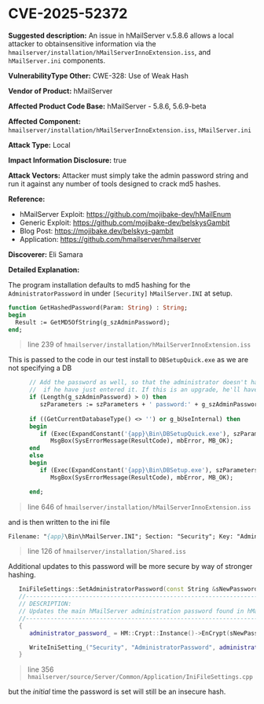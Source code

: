 # CVE-2025-52372

 **Suggested description:** An issue in hMailServer v.5.8.6 allows a local attacker to obtainsensitive information via the `hmailserver/installation/hMailServerInnoExtension.iss`, and `hMailServer.ini` components.

**VulnerabilityType Other:** CWE-328: Use of Weak Hash

**Vendor of Product:** hMailServer

**Affected Product Code Base:** hMailServer - 5.8.6, 5.6.9-beta

**Affected Component:** `hmailserver/installation/hMailServerInnoExtension.iss`, `hMailServer.ini`

**Attack Type:** Local 

**Impact Information Disclosure:** true

**Attack Vectors:** Attacker must simply take the admin password string and run it against any number of tools designed to crack md5 hashes.

**Reference:** 
- hMailServer Exploit: https://github.com/mojibake-dev/hMailEnum
- Generic Exploit: https://github.com/mojibake-dev/belskysGambit
- Blog Post: https://mojibake.dev/belskys-gambit
- Application: https://github.com/hmailserver/hmailserver

**Discoverer:** Eli Samara

**Detailed Explanation:**

The program installation defaults to md5 hashing for the `AdministratorPassword` in under `[Security]` `hMailServer.INI` at setup.
```pascal
function GetHashedPassword(Param: String) : String;
begin
  Result := GetMD5OfString(g_szAdminPassword);
end;
```
> line 239 of `hmailserver/installation/hMailServerInnoExtension.iss`

This is passed to the code in our test install to `DBSetupQuick.exe` as we are not specifying a DB
```pascal
	  // Add the password as well, so that the administrator doesn't have to type it in again
      //  if he have just entered it. If this is an upgrade, he'll have to enter it again though.
      if (Length(g_szAdminPassword) > 0) then
         szParameters := szParameters + ' password:' + g_szAdminPassword;
		 
      if ((GetCurrentDatabaseType() <> '') or g_bUseInternal) then
      begin
         if (Exec(ExpandConstant('{app}\Bin\DBSetupQuick.exe'), szParameters, '', SW_SHOWNORMAL, ewWaitUntilTerminated, ResultCode) = False) then
            MsgBox(SysErrorMessage(ResultCode), mbError, MB_OK);
      end
      else
      begin
         if (Exec(ExpandConstant('{app}\Bin\DBSetup.exe'), szParameters, '', SW_SHOWNORMAL, ewWaitUntilTerminated, ResultCode) = False) then
            MsgBox(SysErrorMessage(ResultCode), mbError, MB_OK);

      end;
```
> line 646 of `hmailserver/installation/hMailServerInnoExtension.iss`

and is then written to the ini file 
```pascal
Filename: "{app}\Bin\hMailServer.INI"; Section: "Security"; Key: "AdministratorPassword"; String: "{code:GetHashedPassword}"; Flags: createkeyifdoesntexist; Components: server;
```
> line 126 of `hmailserver/installation/Shared.iss`

Additional updates to this password will be more secure by way of stronger hashing. 
```cpp
   IniFileSettings::SetAdministratorPassword(const String &sNewPassword)
   //---------------------------------------------------------------------------()
   // DESCRIPTION:
   // Updates the main hMailServer administration password found in hMailServer.ini
   //---------------------------------------------------------------------------()
   {
      administrator_password_ = HM::Crypt::Instance()->EnCrypt(sNewPassword, HM::Crypt::ETSHA256);

      WriteIniSetting_("Security", "AdministratorPassword", administrator_password_);
   }
```
> line 356 `hmailserver/source/Server/Common/Application/IniFileSettings.cpp`

but the *initial* time the password is set will still be an insecure hash.
